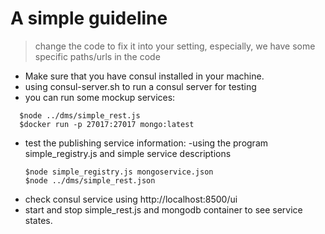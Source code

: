 # A simple guideline

> change the code to fix it into your setting, especially, we have some specific paths/urls in the code

* Make sure that you have consul installed in your machine.
* using consul-server.sh to run a consul server for testing
* you can run some mockup services:
```
  $node ../dms/simple_rest.js
  $docker run -p 27017:27017 mongo:latest
```
* test the publishing service information:
  -using the program simple_registry.js and simple service descriptions
  ```
  $node simple_registry.js mongoservice.json
  $node ../dms/simple_rest.json
  ```
* check consul service using http://localhost:8500/ui
* start and stop simple_rest.js and mongodb container to see service states.
